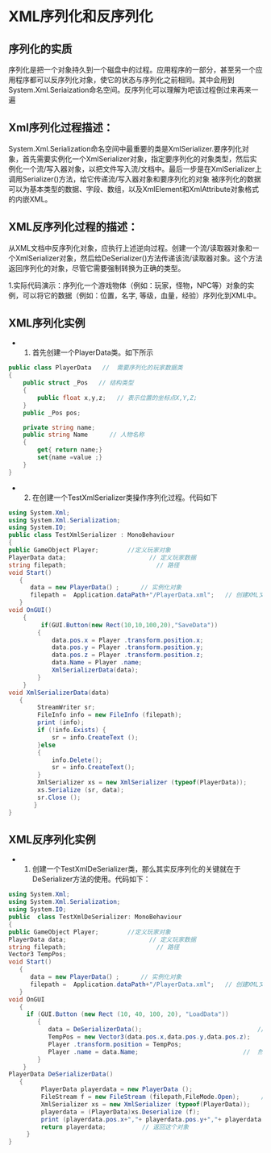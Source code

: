 # XML序列化和反序列化

## 序列化的实质

序列化是把一个对象持久到一个磁盘中的过程。应用程序的一部分，甚至另一个应用程序都可以反序列化对象，使它的状态与序列化之前相同。其中会用到System.Xml.Seriaization命名空间。反序列化可以理解为吧该过程倒过来再来一遍

## Xml序列化过程描述：

System.Xml.Serialization命名空间中最重要的类是XmlSerializer.要序列化对象，首先需要实例化一个XmlSerializer对象，指定要序列化的对象类型，然后实例化一个流/写入器对象，以把文件写入流/文档中。最后一步是在XmlSerializer上调用Serializer()方法，给它传递流/写入器对象和要序列化的对象
被序列化的数据可以为基本类型的数据、字段、数组，以及XmlElement和XmlAttribute对象格式的内嵌XML。

## XML反序列化过程的描述：

从XML文档中反序列化对象，应执行上述逆向过程。创建一个流/读取器对象和一个XmlSerializer对象，然后给DeSerializer()方法传递该流/读取器对象。这个方法返回序列化的对象，尽管它需要强制转换为正确的类型。

1.实际代码演示：序列化一个游戏物体（例如：玩家，怪物，NPC等）对象的实例，可以将它的数据（例如：位置，名字, 等级，血量，经验）序列化到XML中。

## XML序列化实例

* 1. 首先创建一个PlayerData类。如下所示

```C#
public class PlayerData   //  需要序列化的玩家数据类   
{
    public struct _Pos   // 结构类型
    {
        public float x,y,z;   // 表示位置的坐标点X,Y,Z;
    }
    public _Pos pos;

    private string name;
    public string Name      // 人物名称
    {
        get{ return name;}
        set{name =value ;}
    }
}
```

* 2. 在创建一个TestXmlSerializer类操作序列化过程。代码如下

```C#
using System.Xml;
using System.Xml.Serialization;
using System.IO;
public class TestXmlSerializer : MonoBehaviour
{
public GameObject Player;        //定义玩家对象
PlayerData data;                       // 定义玩家数据
string filepath;                         // 路径
void Start()
   {
      data = new PlayerData(）;      // 实例化对象
      filepath =  Application.dataPath+"/PlayerData.xml";   // 创建XML文件的路径
   }
void OnGUI()
    {
         if(GUI.Button(new Rect(10,10,100,20),"SaveData"))    
        {
            data.pos.x = Player .transform.position.x;
            data.pos.y = Player .transform.position.y;    
            data.pos.z = Player .transform.position.z;
            data.Name = Player .name;                                   // 将Plyer信息赋给玩家数据的对象；
            XmlSerializerData(data);                                        // 然后将数据序列化
        }
    }
void XmlSerializerData(data)
   {
        StreamWriter sr;                                                       //流/写入器对象
        FileInfo info = new FileInfo (filepath);                       //创建filepath路径下的文件对象
        print (info);
        if (!info.Exists) {                                                        // 判断路径是否存在，不存在则创建，存在则删除再创建
            sr = info.CreateText ();
        }else
        {
            info.Delete();
            sr = info.CreateText();
        }
        XmlSerializer xs = new XmlSerializer (typeof(PlayerData));       // XmlSerializer对象并且指定序列化类型
        xs.Serialize (sr, data);                                                              //  序列化方法（传递流/写入器对象，和玩家数据对象）
        sr.Close ();                                                                              //  关闭流
       }
}
```

## XML反序列化实例

* 1. 创建一个TestXmlDeSerializer类，那么其实反序列化的关键就在于DeSerializer方法的使用。代码如下：

```C#
using System.Xml;
using System.Xml.Serialization;
using System.IO;
public  class TestXmlDeSerializer: MonoBehaviour
{
public GameObject Player;        //定义玩家对象
PlayerData data;                       // 定义玩家数据
string filepath;                         // 路径
Vector3 TempPos;
void Start()
   {
      data = new PlayerData(）;      // 实例化对象
      filepath =  Application.dataPath+"/PlayerData.xml";   // 创建XML文件的路径
   }
void OnGUI
   {
     if (GUI.Button (new Rect (10, 40, 100, 20), "LoadData"))
        {
           data = DeSerializerData();                                // 接受返回的反序列化出来的的对象
           TempPos = new Vector3(data.pos.x,data.pos.y,data.pos.z);    将反序列化出来的数据（坐标）赋给临时坐标
           Player .transform.position = TempPos;             
           Player .name = data.Name;                             //  然后把该数据再转给现在的玩家
        }
    }
PlayerData DeSerializerData()
   {
         PlayerData playerdata = new PlayerData ();
         FileStream f = new FileStream (filepath,FileMode.Open);      //  打开filepath路径中的XML文件（文件流对象）
         XmlSerializer xs = new XmlSerializer (typeof(PlayerData));     // 指定需要操作的对象类型
         playerdata = (PlayerData)xs.Deserialize (f);                            //  反序列化成一个object对象然后强制转化成PlyerData类型
         print (playerdata.pos.x+","+ playerdata.pos.y+","+ playerdata.pos.z);  打印出序列化之前（反序列化之后）的 玩家数据
         return playerdata;          // 返回这个对象
     }
}
```

